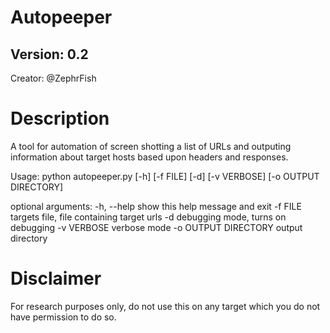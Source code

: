 # Autopeeper #
## Version: 0.2 
Creator: @ZephrFish 

Description
===========
A tool for automation of screen shotting a list of URLs and outputing information about target hosts based upon headers and responses.

Usage:
python autopeeper.py [-h] [-f FILE] [-d] [-v VERBOSE] [-o OUTPUT DIRECTORY]

optional arguments:
  -h, --help           show this help message and exit
  -f FILE              targets file, file containing target urls
  -d                   debugging mode, turns on debugging
  -v VERBOSE           verbose mode
  -o OUTPUT DIRECTORY  output directory


# Disclaimer
For research purposes only, do not use this on any target which you do not have permission to do so.
